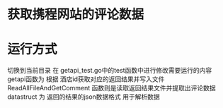 # 获取携程网站的评论数据

# 运行方式

切换到当前目录
在 getapi_test.go中的test函数中进行修改需要运行的内容
getapi函数为 根据 酒店id获取对应的返回结果并写入文件
ReadAllFileAndGetComment 函数则是读取返回结果文件并提取出评论数据
datastruct 为 返回的结果的json数据格式 用于解析数据
